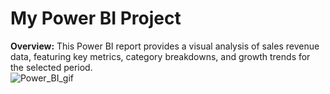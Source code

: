 # My Power BI Project  
**Overview:** This Power BI report provides a visual analysis of sales revenue data, featuring key metrics, category breakdowns, and growth trends for the selected period.  
![Power_BI_gif](https://github.com/user-attachments/assets/dd9d12eb-9841-4c29-a48c-0d0c0e8fc731)
